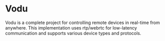# Vodu 

Vodu is a complete project for controlling remote devices in real-time from anywhere. This implementation uses rtp/webrtc for low-latency communication and supports various device types and protocols.
